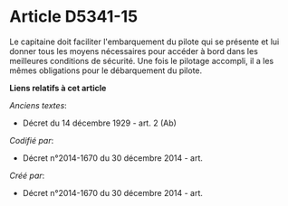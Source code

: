 # Article D5341-15

Le capitaine doit faciliter l'embarquement du pilote qui se présente et lui donner tous les moyens nécessaires pour accéder à
bord dans les meilleures conditions de sécurité. Une fois le pilotage accompli, il a les mêmes obligations pour le
débarquement du pilote.

**Liens relatifs à cet article**

_Anciens textes_:

  - Décret du 14 décembre 1929 - art. 2 (Ab)

_Codifié par_:

  - Décret n°2014-1670 du 30 décembre 2014 - art.

_Créé par_:

  - Décret n°2014-1670 du 30 décembre 2014 - art.
